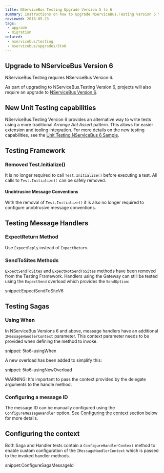 ```yaml
---
title: NServiceBus Testing Upgrade Version 5 to 6
summary: Instructions on how to upgrade NServiceBus.Testing Version 5 to 6.
reviewed: 2016-05-23
tags:
 - upgrade
 - migration
related:
 - nservicebus/testing
 - nservicebus/upgrades/5to6
---
```



## Upgrade to NServiceBus Version 6

NServiceBus.Testing requires NServiceBus Version 6.

As part of upgrading to NServiceBus.Testing Version 6, projects will also require an upgrade to [NServiceBus Version 6](/nservicebus/upgrades/5to6.md).


## New Unit Testing capabilities

NServiceBus.Testing Version 6 provides an alternative way to write tests using a more traditional *Arrange Act Assert* pattern. This allows for easier extension and tooling integration. For more details on the new testing capabilities, see the [Unit Testing NServiceBus 6 Sample](/samples/unit-testing).


## Testing Framework


### Removed Test.Initialize()

It is no longer required to call `Test.Initialize()` before executing a test. All calls to `Test.Initialize()` can be safely removed.


#### Unobtrusive Message Conventions

With the removal of `Test.Initialize()` it is also no longer required to configure unobtrusive message conventions.


## Testing Message Handlers


### ExpectReturn Method

Use `ExpectReply` instead of `ExpectReturn`.


### SendToSites Methods

`ExpectSendToSites` and `ExpectNotSendToSites` methods have been removed from the Testing Framework. Handlers using the Gateway can still be tested using the `ExpectSend` overload which provides the `SendOption`:

snippet:ExpectSendToSiteV6


## Testing Sagas


### Using When

In NServiceBus Versions 6 and above, message handlers have an additional `IMessageHandlerContext` parameter. This context parameter needs to be provided when defining the method to invoke.

snippet: 5to6-usingWhen

A new overload has been added to simplify this:

snippet: 5to6-usingNewOverload

WARNING: It's important to pass the context provided by the delegate arguments to the handle method.


### Configuring a message ID

The message ID can be manually configured using the `ConfigureMessageHandler` option. See [Configuring the context](#configuring-the-context) section below for more details.


## Configuring the context

Both Saga and Handler tests contain a `ConfigureHandlerContext` method to enable custom configuration of the `IMessageHandlerContext` which is passed to the invoked handler methods.

snippet:ConfigureSagaMessageId
